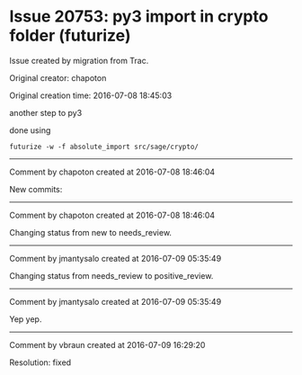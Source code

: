 # Issue 20753: py3 import in crypto folder (futurize)

Issue created by migration from Trac.

Original creator: chapoton

Original creation time: 2016-07-08 18:45:03

another step to py3

done using

```
futurize -w -f absolute_import src/sage/crypto/
```



---

Comment by chapoton created at 2016-07-08 18:46:04

New commits:


---

Comment by chapoton created at 2016-07-08 18:46:04

Changing status from new to needs_review.


---

Comment by jmantysalo created at 2016-07-09 05:35:49

Changing status from needs_review to positive_review.


---

Comment by jmantysalo created at 2016-07-09 05:35:49

Yep yep.


---

Comment by vbraun created at 2016-07-09 16:29:20

Resolution: fixed
